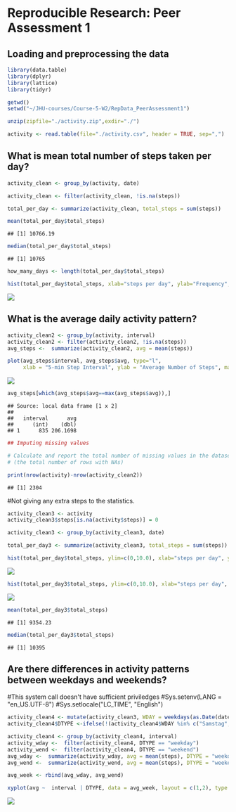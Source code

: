 # Reproducible Research: Peer Assessment 1


## Loading and preprocessing the data


```r
library(data.table)
library(dplyr)
library(lattice)
library(tidyr)

getwd()
setwd("~/JHU-courses/Course-5-W2/RepData_PeerAssessment1")

unzip(zipfile="./activity.zip",exdir="./")

activity <- read.table(file="./activity.csv", header = TRUE, sep=",")
```

## What is mean total number of steps taken per day?

```r
activity_clean <- group_by(activity, date)

activity_clean <- filter(activity_clean, !is.na(steps))

total_per_day <- summarize(activity_clean, total_steps = sum(steps))

mean(total_per_day$total_steps)
```

```
## [1] 10766.19
```

```r
median(total_per_day$total_steps)
```

```
## [1] 10765
```

```r
how_many_days <- length(total_per_day$total_steps)

hist(total_per_day$total_steps, xlab="steps per day", ylab="Frequency", breaks = how_many_days, col="blue", main="Histogram of the total number of steps taken each day")
```

![](PA1_template_files/figure-html/lineplot1-1.png) 
## What is the average daily activity pattern?

```r
activity_clean2 <- group_by(activity, interval)
activity_clean2 <- filter(activity_clean2, !is.na(steps))
avg_steps <-  summarize(activity_clean2, avg = mean(steps))

plot(avg_steps$interval, avg_steps$avg, type="l",
     xlab = "5-min Step Interval", ylab = "Average Number of Steps", main = "The Average Daily Activity Pattern",  col ="blue")
```

![](PA1_template_files/figure-html/lineplot2-1.png) 

```r
avg_steps[which(avg_steps$avg==max(avg_steps$avg)),]
```

```
## Source: local data frame [1 x 2]
## 
##   interval      avg
##      (int)    (dbl)
## 1      835 206.1698
```

```r
## Imputing missing values

# Calculate and report the total number of missing values in the dataset
# (the total number of rows with NAs)

print(nrow(activity)-nrow(activity_clean2))
```

```
## [1] 2304
```
#Not giving any extra steps to the statistics.


```r
activity_clean3 <- activity
activity_clean3$steps[is.na(activity$steps)] = 0

activity_clean3 <- group_by(activity_clean3, date)

total_per_day3 <- summarize(activity_clean3, total_steps = sum(steps))

hist(total_per_day$total_steps, ylim=c(0,10.0), xlab="steps per day", ylab="Frequency", breaks = how_many_days, col="blue", main="Histogram of the total number of steps taken each day")
```

![](PA1_template_files/figure-html/lineplot3-1.png) 

```r
hist(total_per_day3$total_steps, ylim=c(0,10.0), xlab="steps per day", ylab="Frequency", breaks = how_many_days, col="blue", main="Histogram of the total number of steps taken each day")
```

![](PA1_template_files/figure-html/lineplot3-2.png) 

```r
mean(total_per_day3$total_steps)
```

```
## [1] 9354.23
```

```r
median(total_per_day3$total_steps)
```

```
## [1] 10395
```


## Are there differences in activity patterns between weekdays and weekends?

#This system call doesn't have sufficient priviledges
#Sys.setenv(LANG = "en_US.UTF-8")
#Sys.setlocale("LC_TIME", "English")


```r
activity_clean4 <- mutate(activity_clean3, WDAY = weekdays(as.Date(date)))
activity_clean4$DTYPE <-ifelse(!(activity_clean4$WDAY %in% c("Samstag","Sonntag")), "weekday", "weekend")

activity_clean4 <- group_by(activity_clean4, interval)
activity_wday <-  filter(activity_clean4, DTYPE == "weekday")
activity_wend <-  filter(activity_clean4, DTYPE == "weekend")
avg_wday <-  summarize(activity_wday, avg = mean(steps), DTYPE = "weekday")
avg_wend <-  summarize(activity_wend, avg = mean(steps), DTYPE = "weekend")

avg_week <- rbind(avg_wday, avg_wend)

xyplot(avg ~  interval | DTYPE, data = avg_week, layout = c(1,2), type ="l", ylab="Number of Steps")
```

![](PA1_template_files/figure-html/lineplot4-1.png) 
